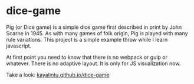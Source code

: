 # dice-game
Pig (or Dice game) is a simple dice game first described in print by John Scarne in 1945. As with many games of folk origin, Pig is played with many rule variations. This project is a simple example throw while I learn javascript.

At first point you need to know that there is no webpack or gulp or whatever. There is no adaptive layout. It is only for JS visualization now.

Take a look:
<a href="https://kayalintu.github.io/dice-game/">kayalintu.github.io/dice-game</a>
